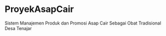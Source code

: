 # ProyekAsapCair
Sistem Manajemen Produk dan Promosi Asap Cair Sebagai Obat Tradisional Desa Tenajar

